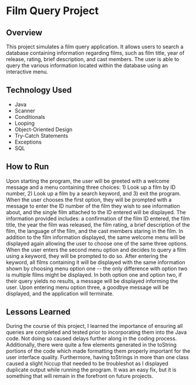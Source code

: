 # Film Query Project

## Overview

This project simulates a film query application.  It allows users to search a database containing information regarding films, such as film title, year of release, rating, brief description, and cast members. The user is able to query the various information located within the database using an interactive menu.

## Technology Used

* Java
* Scanner
* Conditionals
* Looping
* Object-Oriented Design
* Try-Catch Statements
* Exceptions
* SQL

## How to Run

Upon starting the program, the user will be greeted with a welcome message and a menu containing three choices: 1) Look up a film by ID number, 2) Look up a film by a search keyword, and 3) exit the program.  When the user chooses the first option, they will be prompted with a message to enter the ID number of the film they wish to see information about, and the single film attached to the ID entered will be displayed.  The information provided includes: a confirmation of the film ID entered, the film title, the year the film was released, the film rating, a brief description of the film, the language of the film, and the cast members staring in the film.  In addition to the film information displayed, the same welcome menu will be displayed again allowing the user to choose one of the same three options.  When the user enters the second menu option and decides to query a film using a keyword, they will be prompted to do so.  After entering the keyword, all films containing it will be displayed with the same information shown by choosing menu option one -- the only difference with option two is multiple films might be displayed.  In both option one and option two, if their query yields no results, a message will be displayed informing the user.  Upon entering menu option three, a goodbye message will be displayed, and the application will terminate.  

## Lessons Learned

During the course of this project, I learned the importance of ensuring all queries are completed and tested prior to incorporating them into the Java code.  Not doing so caused delays further along in the coding process.  Additionally, there were quite a few elements generated in the toString portions of the code which made formatting them properly important for the user interface quality.  Furthermore, having toStrings in more than one class caused a slight hiccup that needed to be troubleshot as I displayed duplicate output while running the program.  It was an easy fix, but it is something that will remain in the forefront on future projects.  

